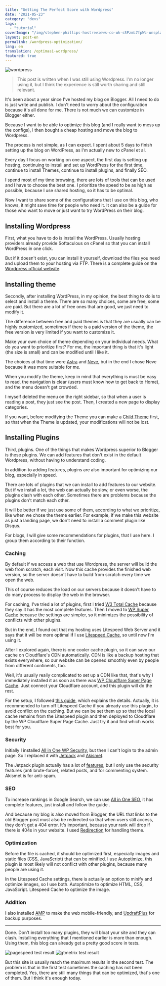 ```yaml
---
title: "Getting The Perfect Score with Wordpress"
date: "2021-05-23"
category: "devs"
tags:
  - "tutorial"
coverImage: "/img/stephen-phillips-hostreviews-co-uk-sSPzmL7fpWc-unsplash.webp"
layout: post-en
permalink: /wordpress-optimization/
lang: en
translation: /optimasi-wordpress/
featured: true
---
```


![wordpress](/img/stephen-phillips-hostreviews-co-uk-sSPzmL7fpWc-unsplash.webp)

> This post is written when I was still using Wordpress. I'm no longer using it, but I think the experience is still worth sharing and still relevant.

It's been about a year since I've hosted my blog on Blogger. All I need to do is just write and publish. I don't need to worry about the configuration because it's all done for me. There is not much we can customize in Blogger either.

Because I want to be able to optimize this blog (and I really want to mess up the configs), I then bought a cheap hosting and move the blog to Wordpress.

The process is not simple, as I can expect. I spent about 5 days to finish setting up the blog on WordPress, as I'm actually new to cPanel et al.

Every day I focus on working on one aspect, the first day is setting up hosting, continuing to install and set up WordPress for the first time, continue to install Themes, continue to install plugins, and finally SEO.

I spend most of my time browsing, there are lots of tools that can be used and I have to choose the best one. I prioritize the speed to be as high as possible, because I use shared hosting, so it has to be optimal.

Now I want to share some of the configurations that I use on this blog, who knows, it might save time for people who need it. It can also be a guide for those who want to move or just want to try WordPress on their blog.

## Installing Wordpress

First, what you have to do is install the WordPress. Usually hosting providers already provide Softaculous on cPanel so that you can install WordPress in one click.

But if it doesn't exist, you can install it yourself, download the files you need and upload them to your hosting via FTP. There is a complete guide on the [Wordpress official website](https://wordpress.org).

## Installing theme

Secondly, after installing WordPress, in my opinion, the best thing to do is to select and install a theme. There are so many choices, some are free, some are paid. But there are a lot of free ones that are good, we just need to modify it.

The difference between free and paid themes is that they are usually can be highly customized, sometimes if there is a paid version of the theme, the free version is very limited if you want to customize it.

Make your own choice of theme depending on your individual needs. What do you want to prioritize first? For me, the important thing is that it's light (the size is small) and can be modified until I like it.

The choices at that time were [Astra](https://wordpress.org/themes/astra/) and [Neve](https://wordpress.org/themes/neve/), but in the end I chose Neve because it was more suitable for me.

When you modify the theme, keep in mind that everything is must be easy to read, the navigation is clear (users must know how to get back to Home), and the menu doesn't get crowded.

I myself deleted the menu on the right sidebar, so that when a user is reading a post, they just see the post. Then, I created a new page to display categories.

If you want, before modifying the Theme you can make a [Child Theme](https://codeable.io/what-is-a-child-theme-wordpress/#:~:text=A%20child%20theme%20is%20a,of%20modifying%20an%20existing%20theme.) first, so that when the Theme is updated, your modifications will not be lost.

## Installing Plugins

Third, plugins. One of the things that makes Wordpress superior to Blogger is these plugins. We can add features that don't exist in the default Wordpress, without having to understand coding.

In addition to adding features, plugins are also important for optimizing our blog, especially in speed.

There are lots of plugins that we can install to add features to our website. But if we install a lot, the web can actually be slow, or even worse, the plugins clash with each other. Sometimes there are problems because the plugins don't match each other.

It will be better if we just use some of them, according to what we prioritize, like when we chose the theme earlier. For example, if we make this website as just a landing page, we don't need to install a comment plugin like Disqus.

For blogs, I will give some recommendations for plugins, that I use here. I group them according to their function.

### Caching

By default if we access a web that use Wordpress, the server will build the web from scratch, each visit. Now this cache provides the finished web version, so the server doesn't have to build from scratch every time we open the web.

This of course reduces the load on our servers because it doesn't have to do many process to display the web in the browser.

For caching, I've tried a lot of plugins, first I tried [W3 Total Cache](https://wordpress.org/plugins/w3-total-cache/) because they say it has the most complete features. Then I moved to [WP Super Cache](https://wordpress.org/plugins/wp-super-cache/) because the settings are simpler, so it minimizes the possibility of conflicts with other plugins.

But in the end, I found out that my hosting uses Litespeed Web Server and it says that it will be more optimal if I use [Litespeed Cache](https://id.wordpress.org/plugins/litespeed-cache/), so until now I'm using it.

After I explored again, there is one cooler cache plugin, so it can save our cache on Cloudflare's CDN automatically. CDN is like a backup hosting that exists everywhere, so our website can be opened smoothly even by people from different continents, too.

Well, it's usually really complicated to set up a CDN like that, that's why I immediately installed it as soon as there was [WP Cloudflare Super Page Cache](https://wordpress.org/plugins/wp-cloudflare-page-cache/). Just connect your Cloudflare account, and this plugin will do the rest.

For the setup, I followed [this guide](https://webspeedtools.com/litespeed-cache-cloudflare/), which explains the details. Actually, it is recommended to turn off Litespeed Cache if you already use this plugin, to avoid conflict on the caching. But we can be set them up so that the local cache remains from the Litespeed plugin and then deployed to Cloudflare by the WP Cloudflare Super Page Cache. Just try it and find which works best for you.

### Security

Initially I installed [All in One WP Security](https://wordpress.org/plugins/all-in-one-wp-security-and-firewall/), but then I can't login to the admin page. So I replaced it with [Jetpack](https://wordpress.org/plugins/jetpack/) and [Akismet](https://wordpress.org/plugins/akismet/ "https://wordpress.org/plugins/akismet/").

The Jetpack plugin actually has a lot of [features](https://jetpack.com/support/features/), but I only use the security features (anti brute-force), related posts, and for commenting system. Akismet is for anti-spam.

### SEO

To increase rankings in Google Search, we can use [All in One SEO](https://wordpress.org/plugins/all-in-one-seo-pack/), it has complete features, just install and follow the guide .

And because my blog is also moved from Blogger, the URL that links to the old Blogger post must also be redirected so that when users still access, they don't get a 404 error. It's important, because your rank will drop if there is 404s in your website. I used [Redirection](https://wordpress.org/plugins/redirection/) for handling theme.

### Optimization

Before the file is cached, it should be optimized first, especially images and static files (CSS, JavaScript) that can be minified. I use [Autoptimize](https://wordpress.org/plugins/autoptimize/), this plugin is most likely will not conflict with other plugins, because many people are using it.

In the Litespeed Cache settings, there is actually an option to minify and optimize images, so I use both. Autoptimize to optimize HTML, CSS, JavaScript. Litespeed Cache to optimize the image.

### Addition

I also installed [AMP](https://wordpress.org/plugins/amp/) to make the web mobile-friendly, and [UpdraftPlus](https://wordpress.org/plugins/updraftplus/) for backup purposes.

---

Done. Don't install too many plugins, they will bloat your site and they can clash. Installing everything that I mentioned earlier is more than enough. Using them, this blog can already get a pretty good score in tests.

![pagespeed test result](/img/lighthouse.webp)
![gtmetrix test result](/img/gtmetrix.webp)

But this site is usually reach the maximum results in the second test. The problem is that in the first test sometimes the caching has not been completed. Yes, there are still many things that can be optimized, that's one of them. But I think it's enough today.
